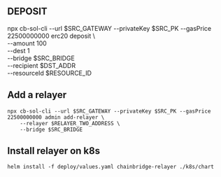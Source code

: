 ## DEPOSIT
 npx cb-sol-cli --url $SRC_GATEWAY --privateKey $SRC_PK --gasPrice 22500000000 erc20 deposit \                                      
    --amount 100 \
    --dest 1 \
    --bridge $SRC_BRIDGE \
    --recipient $DST_ADDR \
    --resourceId $RESOURCE_ID

## Add a relayer
```
npx cb-sol-cli --url $SRC_GATEWAY --privateKey $SRC_PK --gasPrice 22500000000 admin add-relayer \
    --relayer $RELAYER_TWO_ADDRESS \
    --bridge $SRC_BRIDGE
```

## Install relayer on k8s
```
helm install -f deploy/values.yaml chainbridge-relayer ./k8s/chart
```